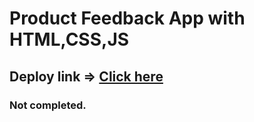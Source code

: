 # Product Feedback App with HTML,CSS,JS
## Deploy link => [Click here](https://productfeedbackapp.netlify.app/html/)
### Not completed.
